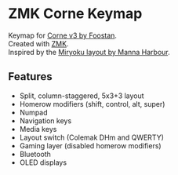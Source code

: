 # ZMK Corne Keymap  

Keymap for [Corne v3 by Foostan](https://github.com/foostan/crkbd).  
Created with [ZMK](https://zmkfirmware.dev/).  
Inspired by the [Miryoku layout by Manna Harbour](https://github.com/manna-harbour/qmk_firmware/blob/miryoku/users/manna-harbour_miryoku/miryoku.org).  

## Features
- Split, column-staggered, 5x3+3 layout
- Homerow modifiers (shift, control, alt, super)
- Numpad
- Navigation keys
- Media keys
- Layout switch (Colemak DHm and QWERTY)
- Gaming layer (disabled homerow modifiers)
- Bluetooth
- OLED displays
